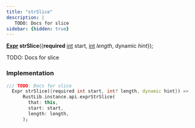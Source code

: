 ```yaml
---
title: "strSlice"
description: |
   TODO: Docs for slice
sidebar: {hidden: true}
---
```

<span class="dart-code"><strong>[Expr] strSlice</strong>({<span class="nobr"><strong>required</strong> [int] start</span>, <span class="nobr">[int] <i>length</i></span>, <span class="nobr">dynamic <i>hint</i></span>});</span>

 TODO: Docs for slice
### Implementation
```dart
/// TODO: Docs for slice
  Expr strSlice({required int start, int? length, dynamic hint}) =>
      RustLib.instance.api.exprStrSlice(
        that: this,
        start: start,
        length: length,
      );
```

[Expr]: /reference/classes/expr/
[int]: https://api.flutter.dev/flutter/dart-core/int-class.html